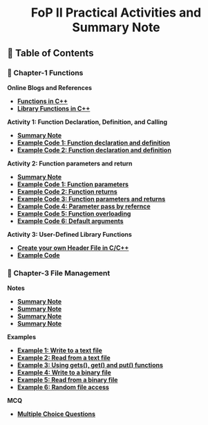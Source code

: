 <a name="readme-top"></a>

<div align="center">
  <h1><b> FoP II Practical Activities and Summary Note</b></h1>
</div>


## 📗 Table of Contents

### 📖 Chapter-1 Functions

<b>Online Blogs and References<b>
<ul>
  <li><a href="https://www.scaler.com/topics/cpp/functions-in-cpp/">Functions in C++</a></li>
  <li><a href="https://www.scaler.com/topics/cpp/library-functions-in-cpp/">Library Functions in C++ </a></li>
</ul>

<b>Activity 1: Function Declaration, Definition, and Calling<b>
<ul>
  <li><a href="./Chapter-1 Activities/README.md#what-is-function">Summary Note</a></li>
  <li><a href="./Chapter-1 Activities/Exercise-1.cpp">Example Code 1: Function declaration and definition </a></li>
  <li><a href="./Chapter-1 Activities/Exercise-2.cpp">Example Code 2: Function declaration and definition </a></li>
</ul>
      
<b>Activity 2: Function parameters and return<b>
<ul>
   <li><a href="./Chapter-1 Activities/README.md#parameters-and-return">Summary Note</a></li>
    <li><a href="./Chapter-1 Activities/Exercise-3.cpp">Example Code 1: Function parameters</a></li>
    <li><a href="./Chapter-1 Activities/Exercise-4.cpp">Example Code 2: Function returns </a></li>
    <li><a href="./Chapter-1 Activities/Exercise-5.cpp">Example Code 3: Function parameters and returns</a></li>
    <li><a href="./Chapter-1 Activities/Exercise-6.cpp">Example Code 4: Parameter pass by refernce</a></li>
    <li><a href="./Chapter-1 Activities/Exercise-7.cpp">Example Code 5: Function overloading</a></li>
    <li><a href="./Chapter-1 Activities/Exercise-8.cpp">Example Code 6: Default arguments</a></li>
</ul>

<b>Activity 3: User-Defined Library Functions<b>
<ul>
   <li><a href="./Chapter-1 Activities/user_defined_header/create-header-file.md">Create your own Header File in C/C++</a></li>
   <li><a href="./Chapter-1 Activities/user_defined_header">Example Code</a></li>
</ul>

### 📖 Chapter-3 File Management

<b>Notes<b>
<ul>
   <li><a href="./Chapter-2 Activities/README.md#parameters-and-return">Summary Note</a></li>
   <li><a href="./Chapter-2 Activities/README.md#parameters-and-return">Summary Note</a></li>
   <li><a href="./Chapter-2 Activities/README.md#parameters-and-return">Summary Note</a></li>
   <li><a href="./Chapter-2 Activities/README.md#parameters-and-return">Summary Note</a></li>
</ul>

<b>Examples<b>
<ul>
    <li><a href="./Chapter-3 Exercises/example-1.cpp">Example 1: Write to a text file</a></li>
    <li><a href="./Chapter-3 Exercises/example-2.cpp">Example 2: Read from a text file </a></li>
    <li><a href="./Chapter-3 Exercises/example-3.cpp">Example 3: Using gets(), get() and put() functions </a></li>
    <li><a href="./Chapter-3 Exercises/example-1.cpp">Example 4: Write to a binary file</a></li>
    <li><a href="./Chapter-3 Exercises/example-2.cpp">Example 5: Read from a binary file </a></li>
    <li><a href="./Chapter-3 Exercises/example-1.cpp">Example 6: Random file access</a></li>
</ul>

<b>MCQ</b>
<ul>
  <li><a href="./Chapter-3 Exercises/mcq.md">Multiple Choice Questions</a></li>
</ul>



